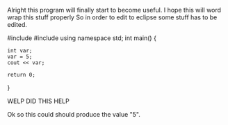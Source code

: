 Alright this program will finally start to become useful.
I hope this will word wrap this stuff properly
So in order to edit to eclipse some stuff has to be edited.

#include <iostream>
#include <iomanip>
using namespace std;
int main()
{

	int var;
	var = 5;
	cout << var;

	return 0;
}

WELP DID THIS HELP

Ok so this could should produce the value "5".
